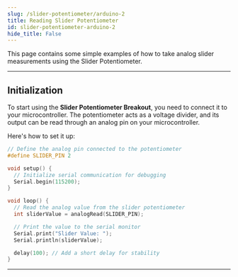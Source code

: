 ```yaml
---
slug: /slider-potentiometer/arduino-2
title: Reading Slider Potentiometer
id: slider-potentiometer-arduino-2
hide_title: False
---
```


This page contains some simple examples of how to take analog slider measurements using the Slider Potentiometer.

---

## Initialization

To start using the **Slider Potentiometer Breakout**, you need to connect it to your microcontroller. The potentiometer acts as a voltage divider, and its output can be read through an analog pin on your microcontroller.

Here's how to set it up:

```cpp
// Define the analog pin connected to the potentiometer
#define SLIDER_PIN 2

void setup() {
  // Initialize serial communication for debugging
  Serial.begin(115200);
}

void loop() {
  // Read the analog value from the slider potentiometer
  int sliderValue = analogRead(SLIDER_PIN);

  // Print the value to the serial monitor
  Serial.print("Slider Value: ");
  Serial.println(sliderValue);

  delay(100); // Add a short delay for stability
}
```

<FunctionDocumentation  
  functionName="analogRead(SLIDER_PIN)"  
  description="Reads the analog voltage output of the slider potentiometer and converts it to a digital value (0–1023 for 5V systems)."  
  returnDescription="Returns an integer representing the slider's position as a digital value."  
  parameters={[]}  
/>

---
<!-- <CenteredImage src="/img/slider-potentiometer/uart_slider.gif" alt="Slider potentiometer example of usage" caption="Slider potentiometer example of usage" /> -->

<CenteredImage src="/img/slider-potentiometer/result1UART.png" alt="Slider potentiometer readings 1" caption="Serial Monitor output for position 1" />
<CenteredImage src="/img/slider-potentiometer/result2UART.png" alt="Slider potentiometer readings 2" caption="Serial Monitor output for position 2" />